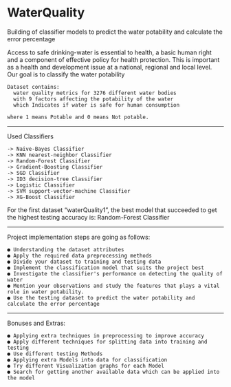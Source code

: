 # WaterQuality
Building of classifier models to predict the water potability and calculate the error percentage

 Access to safe drinking-water is essential to health, a basic human right and a component of effective policy for health protection. This is important as a health and development issue at a national, regional and local level. Our goal is to classify the water potability

    Dataset contains: 
      water quality metrics for 3276 different water bodies
      with 9 factors affecting the potability of the water
      which Indicates if water is safe for human consumption
    
    where 1 means Potable and 0 means Not potable.

<hr>

  Used Classifiers

    -> Naive-Bayes Classifier
    -> KNN nearest-neighbor Classifier
    -> Random-Forest Classifier
    -> Gradient-Boosting Classifier
    -> SGD Classifier
    -> ID3 decision-tree Classifier
    -> Logistic Classifier
    -> SVM support-vector-machine Classifier
    -> XG-Boost Classifier
  
  
  For the first dataset “waterQuality1”,
     the best model that succeeded to get the highest testing accuracy
        is: Random-Forest Classifier

<hr>

  Project implementation steps are going as follows:
  
    ● Understanding the dataset attributes
    ● Apply the required data preprocessing methods
    ● Divide your dataset to training and testing data
    ● Implement the classification model that suits the project best
    ● Investigate the classifier's performance on detecting the quality of water
    ● Mention your observations and study the features that plays a vital role in water potability.
    ● Use the testing dataset to predict the water potability and calculate the error percentage

<hr>

  Bonuses and Extras:
  
    ● Applying extra techniques in preprocessing to improve accuracy 
    ● Apply different techniques for splitting data into training and testing 
    ● Use different testing Methods 
    ● Applying extra Models into data for classification
    ● Try different Visualization graphs for each Model 
    ● Search for getting another available data which can be applied into the model
